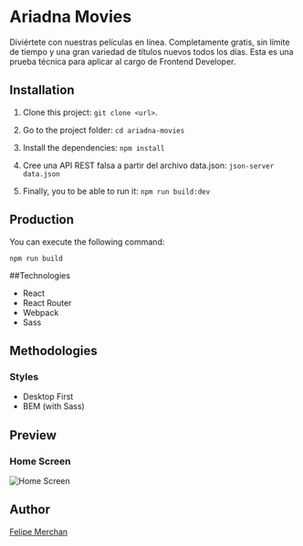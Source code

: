 # Ariadna Movies

Diviértete con nuestras películas en línea. Completamente gratis, sin límite de tiempo y una gran variedad de títulos nuevos todos los días.
Esta es una prueba técnica para aplicar al cargo de Frontend Developer.


## Installation

1. Clone this project: `git clone <url>`.

2. Go to the project folder: `cd ariadna-movies`

3. Install the dependencies: `npm install`

4. Cree una API REST falsa a partir del archivo data.json: `json-server data.json`

5. Finally, you to be able to run it: `npm run build:dev`

## Production

You can execute the following command:

    npm run build

##Technologies

- React
- React Router
- Webpack
- Sass

## Methodologies

### Styles

- Desktop First
- BEM (with Sass)

## Preview

### Home Screen

![Home Screen](home-screen.jpg)

## Author

[Felipe Merchan](https://github.com/FelipeMerchan "Felipe Merchan")